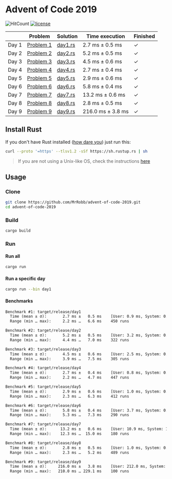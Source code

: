 # Advent of Code 2019

![HitCount](http://hits.dwyl.io/mrrobb/advent-of-code-2019.svg)
[![license](https://img.shields.io/badge/license-MIT-blue.svg)](https://github.com/MrRobb/advent-of-code-2019/blob/master/LICENSE)

|       | Problem                                          | Solution                                                                              | Time execution    | Finished |
|-------|--------------------------------------------------|---------------------------------------------------------------------------------------|-------------------|----------|
| Day 1 | [Problem 1](https://adventofcode.com/2019/day/1) | [day1.rs](https://github.com/MrRobb/advent-of-code-2019/blob/master/src/day1.rs?ts=4) | 2.7 ms ± 0.5 ms   | ✓        |
| Day 2 | [Problem 2](https://adventofcode.com/2019/day/2) | [day2.rs](https://github.com/MrRobb/advent-of-code-2019/blob/master/src/day2.rs?ts=4) | 5.2 ms ± 0.5 ms   | ✓        |
| Day 3 | [Problem 3](https://adventofcode.com/2019/day/3) | [day3.rs](https://github.com/MrRobb/advent-of-code-2019/blob/master/src/day3.rs?ts=4) | 4.5 ms ± 0.6 ms   | ✓        |
| Day 4 | [Problem 4](https://adventofcode.com/2019/day/4) | [day4.rs](https://github.com/MrRobb/advent-of-code-2019/blob/master/src/day4.rs?ts=4) | 2.7 ms ± 0.4 ms   | ✓        |
| Day 5 | [Problem 5](https://adventofcode.com/2019/day/5) | [day5.rs](https://github.com/MrRobb/advent-of-code-2019/blob/master/src/day5.rs?ts=4) | 2.9 ms ± 0.6 ms   | ✓        |
| Day 6 | [Problem 6](https://adventofcode.com/2019/day/6) | [day6.rs](https://github.com/MrRobb/advent-of-code-2019/blob/master/src/day6.rs?ts=4) | 5.8 ms ± 0.4 ms   | ✓        |
| Day 7 | [Problem 7](https://adventofcode.com/2019/day/7) | [day7.rs](https://github.com/MrRobb/advent-of-code-2019/blob/master/src/day7.rs?ts=4) | 13.2 ms ± 0.6 ms  | ✓        |
| Day 8 | [Problem 8](https://adventofcode.com/2019/day/8) | [day8.rs](https://github.com/MrRobb/advent-of-code-2019/blob/master/src/day8.rs?ts=4) | 2.8 ms ± 0.5 ms   | ✓        |
| Day 9 | [Problem 9](https://adventofcode.com/2019/day/9) | [day9.rs](https://github.com/MrRobb/advent-of-code-2019/blob/master/src/day9.rs?ts=4) | 216.0 ms ± 3.8 ms | ✓        |

## Install Rust

If you don't have Rust installed ([how dare you](https://media.giphy.com/media/U1aN4HTfJ2SmgB2BBK/giphy.gif)) just run this:

```sh
curl --proto '=https' --tlsv1.2 -sSf https://sh.rustup.rs | sh
```

> If you are not using a Unix-like OS, check the instructions [here](https://www.rust-lang.org/tools/install)

## Usage

### Clone

```sh
git clone https://github.com/MrRobb/advent-of-code-2019.git
cd advent-of-code-2019
```

### Build

```sh
cargo build
```

### Run

#### Run all

```sh
cargo run
```

#### Run a specific day

```sh
cargo run --bin day1
```

#### Benchmarks

```txt
Benchmark #1: target/release/day1
  Time (mean ± σ):       2.7 ms ±   0.5 ms    [User: 0.9 ms, System: 0.7 ms]
  Range (min … max):     2.2 ms …   6.6 ms    450 runs

Benchmark #2: target/release/day2
  Time (mean ± σ):       5.2 ms ±   0.5 ms    [User: 3.2 ms, System: 0.8 ms]
  Range (min … max):     4.4 ms …   7.0 ms    322 runs

Benchmark #3: target/release/day3
  Time (mean ± σ):       4.5 ms ±   0.6 ms    [User: 2.5 ms, System: 0.8 ms]
  Range (min … max):     3.9 ms …   7.5 ms    305 runs

Benchmark #4: target/release/day4
  Time (mean ± σ):       2.7 ms ±   0.4 ms    [User: 0.8 ms, System: 0.7 ms]
  Range (min … max):     2.2 ms …   4.7 ms    447 runs

Benchmark #5: target/release/day5
  Time (mean ± σ):       2.9 ms ±   0.6 ms    [User: 1.0 ms, System: 0.8 ms]
  Range (min … max):     2.3 ms …   6.3 ms    412 runs

Benchmark #6: target/release/day6
  Time (mean ± σ):       5.8 ms ±   0.4 ms    [User: 3.7 ms, System: 0.9 ms]
  Range (min … max):     5.3 ms …   7.3 ms    290 runs

Benchmark #7: target/release/day7
  Time (mean ± σ):      13.2 ms ±   0.6 ms    [User: 10.9 ms, System: 1.0 ms]
  Range (min … max):    12.3 ms …  15.0 ms    180 runs

Benchmark #8: target/release/day8
  Time (mean ± σ):       2.8 ms ±   0.5 ms    [User: 1.0 ms, System: 0.7 ms]
  Range (min … max):     2.3 ms …   5.2 ms    489 runs

Benchmark #9: target/release/day9
  Time (mean ± σ):     216.0 ms ±   3.8 ms    [User: 212.0 ms, System: 1.8 ms]
  Range (min … max):   210.0 ms … 229.1 ms    100 runs
```
